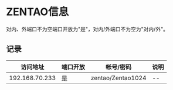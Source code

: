 # ZENTAO信息

对内、外端口不为空端口开放为"是"，对内/外端口不为空为"对内/外"。

## 记录
 | 访问地址       | 端口开放 | 帐号/密码         | 说明 |
 | --             | --       | --                | --   |
 | 192.168.70.233 | 是       | zentao/Zentao1024 | --   |
